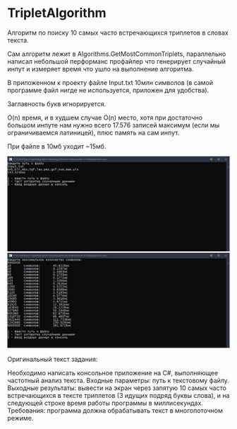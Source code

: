 # TripletAlgorithm
Алгоритм по поиску 10 самых часто встречающихся триплетов в словах текста. 

Сам алгоритм лежит в Algorithms.GetMostCommonTriplets, параллельно написал небольшой перформанс профайлер что генерирует случайный инпут и измеряет время что ушло на выполнение алгоритма. 

В приложенном к проекту файле Input.txt 10млн символов (в самой программе файл нигде не используется, приложен для удобства). 

Заглавность букв игнорируется. 

O(n) время, и в худшем случае O(n) место, хотя при достаточно большом инпуте нам нужно всего 17.576 записей максимум (если мы ограничиваемся латиницей), плюс память на сам инпут.

При файле в 10мб уходит ~15мб.


![Alt text](/Screenshot.png?raw=true "Скриншот")
![Alt text](/Screenshot2.png?raw=true "Скриншот2")

Оригинальный текст задания:

Необходимо написать консольное приложение на C#, выполняющее частотный анализ текста.
Входные параметры: путь к текстовому файлу.
Выходные результаты: вывести на экран через запятую 10 самых часто встречающихся в тексте триплетов (3 идущих подряд буквы слова), и на следующей строке время работы программы в миллисекундах.
Требования: программа должна обрабатывать текст в многопоточном режиме.
